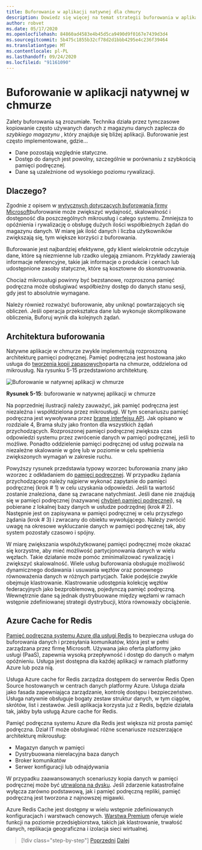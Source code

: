 ```yaml
---
title: Buforowanie w aplikacji natywnej dla chmury
description: Dowiedz się więcej na temat strategii buforowania w aplikacji natywnej w chmurze.
author: robvet
ms.date: 05/17/2020
ms.openlocfilehash: 84860ad4583e4b45d5ca9490d9f0167e7439d3d4
ms.sourcegitcommit: 5b475c1855b32cf78d2d1bbb4295e4c236f39464
ms.translationtype: MT
ms.contentlocale: pl-PL
ms.lasthandoff: 09/24/2020
ms.locfileid: "91161090"
---
```

# <a name="caching-in-a-cloud-native-app"></a>Buforowanie w aplikacji natywnej w chmurze

Zalety buforowania są zrozumiałe. Technika działa przez tymczasowe kopiowanie często używanych danych z magazynu danych zaplecza do *szybkiego magazynu* , który znajduje się bliżej aplikacji. Buforowanie jest często implementowane, gdzie...

- Dane pozostają względnie statyczne.
- Dostęp do danych jest powolny, szczególnie w porównaniu z szybkością pamięci podręcznej.
- Dane są uzależnione od wysokiego poziomu rywalizacji.

## <a name="why"></a>Dlaczego?

Zgodnie z opisem w [wytycznych dotyczących buforowania firmy Microsoft](/azure/architecture/best-practices/caching)buforowanie może zwiększyć wydajność, skalowalność i dostępność dla poszczególnych mikrousług i całego systemu. Zmniejsza to opóźnienia i rywalizację o obsługę dużych ilości współbieżnych żądań do magazynu danych. W miarę jak ilość danych i liczba użytkowników zwiększają się, tym większe korzyści z buforowania.

Buforowanie jest najbardziej efektywne, gdy klient wielokrotnie odczytuje dane, które są niezmienne lub rzadko ulegają zmianom. Przykłady zawierają informacje referencyjne, takie jak informacje o produkcie i cenach lub udostępnione zasoby statyczne, które są kosztowne do skonstruowania.

Chociaż mikrousługi powinny być bezstanowe, rozproszona pamięć podręczna może obsługiwać współbieżny dostęp do danych stanu sesji, gdy jest to absolutnie wymagane.

Należy również rozważyć buforowanie, aby uniknąć powtarzających się obliczeń. Jeśli operacja przekształca dane lub wykonuje skomplikowane obliczenia, Buforuj wynik dla kolejnych żądań.

## <a name="caching-architecture"></a>Architektura buforowania

Natywne aplikacje w chmurze zwykle implementują rozproszoną architekturę pamięci podręcznej. Pamięć podręczna jest hostowana jako usługa do [tworzenia kopii zapasowych](./definition.md#backing-services)oparta na chmurze, oddzielona od mikrousług. Na rysunku 5-15 przedstawiono architekturę.

![Buforowanie w natywnej aplikacji w chmurze](media/caching-in-a-cloud-native-app.png)

**Rysunek 5-15**: buforowanie w natywnej aplikacji w chmurze

Na poprzedniej ilustracji należy zauważyć, jak pamięć podręczna jest niezależna i współdzielona przez mikrousługi. W tym scenariuszu pamięć podręczna jest wywoływana przez [bramę interfejsu API](./front-end-communication.md). Jak opisano w rozdziale 4, Brama służy jako fronton dla wszystkich żądań przychodzących. Rozproszonej pamięci podręcznej zwiększa czas odpowiedzi systemu przez zwrócenie danych w pamięci podręcznej, jeśli to możliwe. Ponadto oddzielenie pamięci podręcznej od usług pozwala na niezależne skalowanie w górę lub w poziomie w celu spełnienia zwiększonych wymagań w zakresie ruchu.

Powyższy rysunek przedstawia typowy wzorzec buforowania znany jako wzorzec z odkładaniem do [pamięci podręcznej](/azure/architecture/patterns/cache-aside). W przypadku żądania przychodzącego należy najpierw wykonać zapytanie do pamięci podręcznej (krok \# 1) w celu uzyskania odpowiedzi. Jeśli ta wartość zostanie znaleziona, dane są zwracane natychmiast. Jeśli dane nie znajdują się w pamięci podręcznej (nazywanej [chybień pamięci podręcznej](https://www.techopedia.com/definition/6308/cache-miss)), są pobierane z lokalnej bazy danych w usłudze podrzędnej (krok \# 2). Następnie jest on zapisywana w pamięci podręcznej w celu przyszłego żądania (krok \# 3) i zwracany do obiektu wywołującego. Należy zwrócić uwagę na okresowe wykluczanie danych w pamięci podręcznej tak, aby system pozostały czasowo i spójny.

W miarę zwiększania współużytkowanej pamięci podręcznej może okazać się korzystne, aby mieć możliwość partycjonowania danych w wielu węzłach. Takie działanie może pomóc zminimalizować rywalizację i zwiększyć skalowalność. Wiele usług buforowania obsługuje możliwość dynamicznego dodawania i usuwania węzłów oraz ponownego równoważenia danych w różnych partycjach. Takie podejście zwykle obejmuje klastrowanie. Klastrowanie udostępnia kolekcję węzłów federacyjnych jako bezproblemową, pojedynczą pamięć podręczną. Wewnętrznie dane są jednak dystrybuowane między węzłami w ramach wstępnie zdefiniowanej strategii dystrybucji, która równoważy obciążenie.

## <a name="azure-cache-for-redis"></a>Azure Cache for Redis

[Pamięć podręczna systemu Azure dla usługi Redis](https://azure.microsoft.com/services/cache/) to bezpieczna usługa do buforowania danych i przesyłania komunikatów, która jest w pełni zarządzana przez firmę Microsoft. Używana jako oferta platformy jako usługi (PaaS), zapewnia wysoką przepływność i dostęp do danych o małym opóźnieniu. Usługa jest dostępna dla każdej aplikacji w ramach platformy Azure lub poza nią.

Usługa Azure cache for Redis zarządza dostępem do serwerów Redis Open Source hostowanych w centrach danych platformy Azure. Usługa działa jako fasada zapewniająca zarządzanie, kontrolę dostępu i bezpieczeństwo. Usługa natywnie obsługuje bogaty zestaw struktur danych, w tym ciągów, skrótów, list i zestawów. Jeśli aplikacja korzysta już z Redis, będzie działała tak, jakby była usługą Azure cache for Redis.

Pamięć podręczna systemu Azure dla Redis jest większa niż prosta pamięć podręczna. Dział IT może obsługiwać różne scenariusze rozszerzające architekturę mikrousług:

- Magazyn danych w pamięci
- Dystrybuowana nierelacyjna baza danych
- Broker komunikatów
- Serwer konfiguracji lub odnajdywania
  
W przypadku zaawansowanych scenariuszy kopia danych w pamięci podręcznej może być [utrwalona na dysku](/azure/azure-cache-for-redis/cache-how-to-premium-persistence). Jeśli zdarzenie katastrofalne wyłącza zarówno podstawową, jak i pamięć podręczną repliki, pamięć podręczną jest tworzona z najnowszej migawki.

Azure Redis Cache jest dostępny w wielu wstępnie zdefiniowanych konfiguracjach i warstwach cenowych. [Warstwa Premium](/azure/azure-cache-for-redis/cache-overview#service-tiers) oferuje wiele funkcji na poziomie przedsiębiorstwa, takich jak klastrowanie, trwałość danych, replikacja geograficzna i izolacja sieci wirtualnej.

>[!div class="step-by-step"]
>[Poprzedni](relational-vs-nosql-data.md) 
> [Dalej](elastic-search-in-azure.md)
